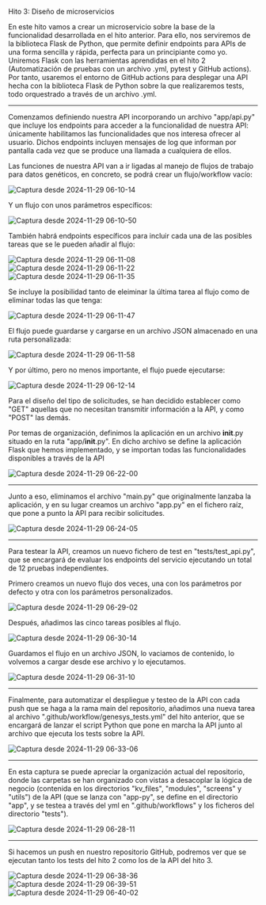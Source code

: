Hito 3: Diseño de microservicios

En este hito vamos a crear un microservicio sobre la base de la funcionalidad desarrollada en el hito anterior. Para ello, nos serviremos de la biblioteca Flask de Python, que permite definir endpoints para APIs de una forma sencilla y rápida, perfecta para un principiante como yo. Uniremos Flask con las herramientas aprendidas en el hito 2 (Automatización de pruebas con un archivo .yml, pytest y GitHub actions). Por tanto, usaremos el entorno de GitHub actions para desplegar una API hecha con la biblioteca Flask de Python sobre la que realizaremos tests, todo orquestrado a través de un archivo .yml.

-------------------------------------------------------------------------------

Comenzamos definiendo nuestra API incorporando un archivo "app/api.py" que incluye los endpoints para acceder a la funcionalidad de nuestra API: únicamente habilitamos las funcionalidades que nos interesa ofrecer al usuario. Dichos endpoints incluyen mensajes de log que informan por pantalla cada vez que se produce una llamada a cualquiera de ellos.

Las funciones de nuestra API van a ir ligadas al manejo de flujos de trabajo para datos genéticos, en concreto, se podrá crear un flujo/workflow vacío:

![Captura desde 2024-11-29 06-10-14](https://github.com/user-attachments/assets/6dea7ed8-8a74-4b12-a444-b7b6d41b27ca)

Y un flujo con unos parámetros específicos:

![Captura desde 2024-11-29 06-10-50](https://github.com/user-attachments/assets/a63ac0a8-bd23-4c6b-af51-afc87c2d979d)

También habrá endpoints específicos para incluir cada una de las posibles tareas que se le pueden añadir al flujo:

![Captura desde 2024-11-29 06-11-08](https://github.com/user-attachments/assets/3d500638-08be-407f-9faf-8ae91f0bd77b)
![Captura desde 2024-11-29 06-11-22](https://github.com/user-attachments/assets/612c5e12-cb2f-453f-bb83-269d950145d9)
![Captura desde 2024-11-29 06-11-35](https://github.com/user-attachments/assets/635e0b87-83f5-4eae-bc45-19e1b975720b)

Se incluye la posibilidad tanto de eleiminar la última tarea al flujo como de eliminar todas las que tenga:

![Captura desde 2024-11-29 06-11-47](https://github.com/user-attachments/assets/dc4277ff-086b-4427-ac44-35c20acae4ad)

El flujo puede guardarse y cargarse en un archivo JSON almacenado en una ruta personalizada:

![Captura desde 2024-11-29 06-11-58](https://github.com/user-attachments/assets/a2d82dab-0d36-432b-b002-a40742d857ad)

Y por último, pero no menos importante, el flujo puede ejecutarse:

![Captura desde 2024-11-29 06-12-14](https://github.com/user-attachments/assets/87ae6c86-f4f1-4f3a-beaa-c357b516755b)

Para el diseño del tipo de solicitudes, se han decidido establecer como "GET" aquellas que no necesitan transmitir información a la API, y como "POST" las demás.

Por temas de organización, definimos la aplicación en un archivo __init__.py situado en la ruta "app/__init__.py". En dicho archivo se define la aplicación Flask que hemos implementado, y se importan todas las funcionalidades disponibles a través de la API

![Captura desde 2024-11-29 06-22-00](https://github.com/user-attachments/assets/ae2afb45-b8dd-4c44-89bb-d5eeba3d1cf0)

-------------------------------------------------------------------------------

Junto a eso, eliminamos el archivo "main.py" que originalmente lanzaba la aplicación, y en su lugar creamos un archivo "app.py" en el fichero raíz, que pone a punto la API para recibir solicitudes.

![Captura desde 2024-11-29 06-24-05](https://github.com/user-attachments/assets/c42d59ff-f64a-4b71-90de-bd3f78271283)

-------------------------------------------------------------------------------

Para testear la API, creamos un nuevo fichero de test en "tests/test_api.py", que se encargará de evaluar los endpoints del servicio ejecutando un total de 12 pruebas independientes.

Primero creamos un nuevo flujo dos veces, una con los parámetros por defecto y otra con los parámetros personalizados.

![Captura desde 2024-11-29 06-29-02](https://github.com/user-attachments/assets/fada7c4f-242b-47d6-b370-672f58cc74fc)

Después, añadimos las cinco tareas posibles al flujo.

![Captura desde 2024-11-29 06-30-14](https://github.com/user-attachments/assets/41fd8c13-2376-450b-a6ee-bb8f807fa2aa)

Guardamos el flujo en un archivo JSON, lo vaciamos de contenido, lo volvemos a cargar desde ese archivo y lo ejecutamos.

![Captura desde 2024-11-29 06-31-10](https://github.com/user-attachments/assets/803cb815-e6aa-46f0-9e0e-589ac56dab8a)

-------------------------------------------------------------------------------

Finalmente, para automatizar el despliegue y testeo de la API con cada push que se haga a la rama main del repositorio, añadimos una nueva tarea al archivo ".github/workflow/genesys_tests.yml" del hito anterior, que se encargará de lanzar el script Python que pone en marcha la API junto al archivo que ejecuta los tests sobre la API.

![Captura desde 2024-11-29 06-33-06](https://github.com/user-attachments/assets/070f960d-7ca9-4d9e-9858-225bb5310e99)

-------------------------------------------------------------------------------

En esta captura se puede apreciar la organización actual del repositorio, donde las carpetas se han organizado con vistas a desacoplar la lógica de negocio (contenida en los directorios "kv_files", "modules", "screens" y "utils") de la API (que se lanza con "app-py", se define en el directorio "app", y se testea a través del yml en ".github/workflows" y los ficheros del directorio "tests").

![Captura desde 2024-11-29 06-28-11](https://github.com/user-attachments/assets/e22238d1-3b63-4a2d-a217-a97f106a14e2)

-------------------------------------------------------------------------------

Si hacemos un push en nuestro repositorio GitHub, podremos ver que se ejecutan tanto los tests del hito 2 como los de la API del hito 3.

![Captura desde 2024-11-29 06-38-36](https://github.com/user-attachments/assets/e6340d77-f756-45f7-b296-7f0a1b0e1d9f)
![Captura desde 2024-11-29 06-39-51](https://github.com/user-attachments/assets/9227e1d4-5d31-4e92-be81-a0a99f7b562f)
![Captura desde 2024-11-29 06-40-02](https://github.com/user-attachments/assets/a0053261-f79c-45cb-996c-60976e550bec)
